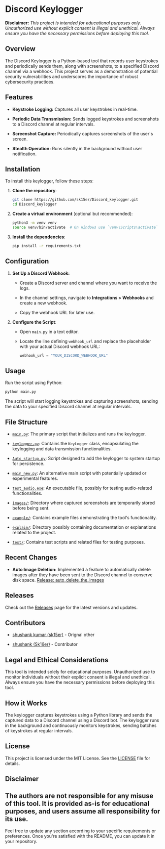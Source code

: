 # Discord Keylogger

**Disclaimer:** _This project is intended for educational purposes only. Unauthorized use without explicit consent is illegal and unethical. Always ensure you have the necessary permissions before deploying this tool._

## Overview

The Discord Keylogger is a Python-based tool that records user keystrokes and periodically sends them, along with screenshots, to a specified Discord channel via a webhook. This project serves as a demonstration of potential security vulnerabilities and underscores the importance of robust cybersecurity practices.

## Features

-   **Keystroke Logging:** Captures all user keystrokes in real-time.
    
-   **Periodic Data Transmission:** Sends logged keystrokes and screenshots to a Discord channel at regular intervals.
    
-   **Screenshot Capture:** Periodically captures screenshots of the user's screen.
    
-   **Stealth Operation:** Runs silently in the background without user notification.
    

## Installation
To install this keylogger, follow these steps:

1. **Clone the repository**:
    ```bash
    git clone https://github.com/sk15er/Discord_keylogger.git
    cd Discord_keylogger
    ```

2. **Create a virtual environment** (optional but recommended):
    ```bash
    python3 -m venv venv
    source venv/bin/activate  # On Windows use `venv\Scripts\activate`
    ```

3. **Install the dependencies**:
    ```bash
    pip install -r requirements.txt
    ```
## Configuration

1.  **Set Up a Discord Webhook:**
    
    -   Create a Discord server and channel where you want to receive the logs.
        
    -   In the channel settings, navigate to **Integrations > Webhooks** and create a new webhook.
        
    -   Copy the webhook URL for later use.
        
2.  **Configure the Script:**
    
    -   Open `main.py` in a text editor.
        
    -   Locate the line defining `webhook_url` and replace the placeholder with your actual Discord webhook URL:
        
        ```python
        webhook_url = "YOUR_DISCORD_WEBHOOK_URL"
        
        ```
        

## Usage

Run the script using Python:

```bash
python main.py

```

The script will start logging keystrokes and capturing screenshots, sending the data to your specified Discord channel at regular intervals.

## File Structure

-   [`main.py`](https://github.com/sk15er/Discord_keylogger/blob/main/main.py): The primary script that initializes and runs the keylogger.
    
-   [`keylogger.py`](https://github.com/sk15er/Discord_keylogger/blob/main/keylogger.py): Contains the `KeyLogger` class, encapsulating the keylogging and data transmission functionalities.
    
-   [`Auto_startup.py`](https://github.com/sk15er/Discord_keylogger/blob/main/Auto_startup.py): Script designed to add the keylogger to system startup for persistence.
    
-   [`main_new.py`](https://github.com/sk15er/Discord_keylogger/blob/main/main_new.py): An alternative main script with potentially updated or experimental features.
    
-   [`test_audio.exe`](https://github.com/sk15er/Discord_keylogger/blob/main/test_audio.exe): An executable file, possibly for testing audio-related functionalities.
    
-   [`images/`](https://github.com/sk15er/Discord_keylogger/tree/main/images): Directory where captured screenshots are temporarily stored before being sent.
    
-   [`example/`](https://github.com/sk15er/Discord_keylogger/tree/main/example): Contains example files demonstrating the tool's functionality.
    
-   [`explain/`](https://github.com/sk15er/Discord_keylogger/tree/main/explain): Directory possibly containing documentation or explanations related to the project.
    
-   [`test/`](https://github.com/sk15er/Discord_keylogger/tree/main/test): Contains test scripts and related files for testing purposes.
    

## Recent Changes

-   **Auto Image Deletion:** Implemented a feature to automatically delete images after they have been sent to the Discord channel to conserve disk space. [Release: auto_delete_the_images](https://github.com/sk15er/Discord_keylogger/releases/tag/auto_delete_the_images)

## Releases
Check out the [Releases](https://github.com/sk15er/Discord_keylogger/releases) page for the latest versions and updates.

    

## Contributors

-   [shushank kumar (sk15er)](https://github.com/sk15er) - Orignal other
    
-   [shushank (Sk16er)](https://github.com/Sk16er) - Contributor 
    

## Legal and Ethical Considerations

This tool is intended solely for educational purposes. Unauthorized use to monitor individuals without their explicit consent is illegal and unethical. Always ensure you have the necessary permissions before deploying this tool.

## How it Works
The keylogger captures keystrokes using a Python library and sends the captured data to a Discord channel using a Discord bot. The keylogger runs in the background and continuously monitors keystrokes, sending batches of keystrokes at regular intervals.
## License
This project is licensed under the MIT License. See the [LICENSE](LICENSE) file for details.


## Disclaimer

The authors are not responsible for any misuse of this tool. It is provided as-is for educational purposes, and users assume all responsibility for its use.
---

Feel free to update any section according to your specific requirements or preferences. Once you're satisfied with the README, you can update it in your repository.
